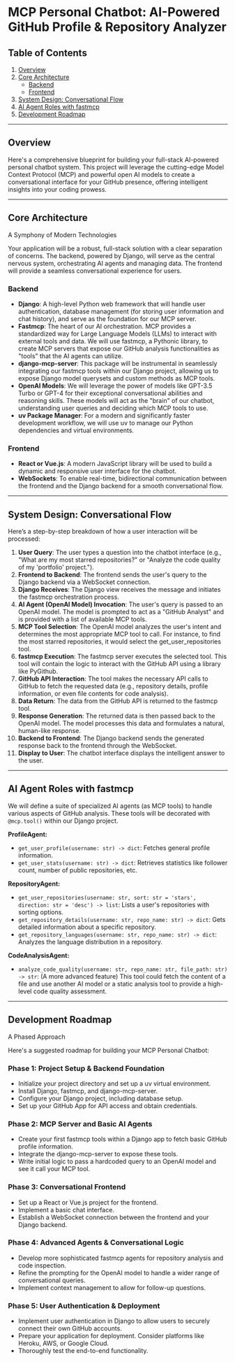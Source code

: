 # MCP Personal Chatbot: AI-Powered GitHub Profile & Repository Analyzer

## Table of Contents

1. [Overview](#overview)
2. [Core Architecture](#core-architecture)
   - [Backend](#backend)
   - [Frontend](#frontend)
3. [System Design: Conversational Flow](#system-design-conversational-flow)
4. [AI Agent Roles with fastmcp](#ai-agent-roles-with-fastmcp)
5. [Development Roadmap](#development-roadmap)

---

## Overview

Here's a comprehensive blueprint for building your full-stack AI-powered personal chatbot system. This project will leverage the cutting-edge Model Context Protocol (MCP) and powerful open AI models to create a conversational interface for your GitHub presence, offering intelligent insights into your coding prowess.

---

## Core Architecture

A Symphony of Modern Technologies

Your application will be a robust, full-stack solution with a clear separation of concerns. The backend, powered by Django, will serve as the central nervous system, orchestrating AI agents and managing data. The frontend will provide a seamless conversational experience for users.

### Backend

- **Django**: A high-level Python web framework that will handle user authentication, database management (for storing user information and chat history), and serve as the foundation for our MCP server.
- **Fastmcp**: The heart of our AI orchestration. MCP provides a standardized way for Large Language Models (LLMs) to interact with external tools and data. We will use fastmcp, a Pythonic library, to create MCP servers that expose our GitHub analysis functionalities as "tools" that the AI agents can utilize.
- **django-mcp-server**: This package will be instrumental in seamlessly integrating our fastmcp tools within our Django project, allowing us to expose Django model querysets and custom methods as MCP tools.
- **OpenAI Models**: We will leverage the power of models like GPT-3.5 Turbo or GPT-4 for their exceptional conversational abilities and reasoning skills. These models will act as the "brain" of our chatbot, understanding user queries and deciding which MCP tools to use.
- **uv Package Manager**: For a modern and significantly faster development workflow, we will use uv to manage our Python dependencies and virtual environments.

### Frontend

- **React or Vue.js**: A modern JavaScript library will be used to build a dynamic and responsive user interface for the chatbot.
- **WebSockets**: To enable real-time, bidirectional communication between the frontend and the Django backend for a smooth conversational flow.

---

## System Design: Conversational Flow

Here’s a step-by-step breakdown of how a user interaction will be processed:

1. **User Query**: The user types a question into the chatbot interface (e.g., "What are my most starred repositories?" or "Analyze the code quality of my 'portfolio' project.").
2. **Frontend to Backend**: The frontend sends the user's query to the Django backend via a WebSocket connection.
3. **Django Receives**: The Django view receives the message and initiates the fastmcp orchestration process.
4. **AI Agent (OpenAI Model) Invocation**: The user's query is passed to an OpenAI model. The model is prompted to act as a "GitHub Analyst" and is provided with a list of available MCP tools.
5. **MCP Tool Selection**: The OpenAI model analyzes the user's intent and determines the most appropriate MCP tool to call. For instance, to find the most starred repositories, it would select the get_user_repositories tool.
6. **fastmcp Execution**: The fastmcp server executes the selected tool. This tool will contain the logic to interact with the GitHub API using a library like PyGithub.
7. **GitHub API Interaction**: The tool makes the necessary API calls to GitHub to fetch the requested data (e.g., repository details, profile information, or even file contents for code analysis).
8. **Data Return**: The data from the GitHub API is returned to the fastmcp tool.
9. **Response Generation**: The returned data is then passed back to the OpenAI model. The model processes this data and formulates a natural, human-like response.
10. **Backend to Frontend**: The Django backend sends the generated response back to the frontend through the WebSocket.
11. **Display to User**: The chatbot interface displays the intelligent answer to the user.

---

## AI Agent Roles with fastmcp

We will define a suite of specialized AI agents (as MCP tools) to handle various aspects of GitHub analysis. These tools will be decorated with `@mcp.tool()` within our Django project.

**ProfileAgent:**

- `get_user_profile(username: str) -> dict`: Fetches general profile information.
- `get_user_stats(username: str) -> dict`: Retrieves statistics like follower count, number of public repositories, etc.

**RepositoryAgent:**

- `get_user_repositories(username: str, sort: str = 'stars', direction: str = 'desc') -> list`: Lists a user's repositories with sorting options.
- `get_repository_details(username: str, repo_name: str) -> dict`: Gets detailed information about a specific repository.
- `get_repository_languages(username: str, repo_name: str) -> dict`: Analyzes the language distribution in a repository.

**CodeAnalysisAgent:**

- `analyze_code_quality(username: str, repo_name: str, file_path: str) -> str`: (A more advanced feature) This tool could fetch the content of a file and use another AI model or a static analysis tool to provide a high-level code quality assessment.

---

## Development Roadmap

A Phased Approach

Here's a suggested roadmap for building your MCP Personal Chatbot:

### Phase 1: Project Setup & Backend Foundation

- Initialize your project directory and set up a uv virtual environment.
- Install Django, fastmcp, and django-mcp-server.
- Configure your Django project, including database setup.
- Set up your GitHub App for API access and obtain credentials.

### Phase 2: MCP Server and Basic AI Agents

- Create your first fastmcp tools within a Django app to fetch basic GitHub profile information.
- Integrate the django-mcp-server to expose these tools.
- Write initial logic to pass a hardcoded query to an OpenAI model and see it call your MCP tool.

### Phase 3: Conversational Frontend

- Set up a React or Vue.js project for the frontend.
- Implement a basic chat interface.
- Establish a WebSocket connection between the frontend and your Django backend.

### Phase 4: Advanced Agents & Conversational Logic

- Develop more sophisticated fastmcp agents for repository analysis and code inspection.
- Refine the prompting for the OpenAI model to handle a wider range of conversational queries.
- Implement context management to allow for follow-up questions.

### Phase 5: User Authentication & Deployment

- Implement user authentication in Django to allow users to securely connect their own GitHub accounts.
- Prepare your application for deployment. Consider platforms like Heroku, AWS, or Google Cloud.
- Thoroughly test the end-to-end functionality.
